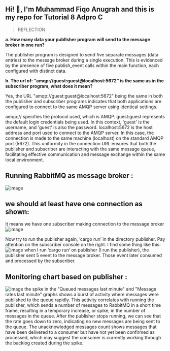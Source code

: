 ## **Hi! :wave:, I'm Muhammad Fiqo Anugrah and this is my repo for Tutorial 8 Adpro C**


> REFLECTION

**a. How many data your publlsher program will send to the message broker in one
run?**

The publisher program is designed to send five separate messages (data entries) to the message broker during a single execution. This is evidenced by the presence of five publish_event calls within the main function, each configured with distinct data.

**b. The url of: “amqp://guest:guest@localhost:5672” is the same as in the subscriber program, what does it mean?**

Yes, the URL "amqp://guest:guest@localhost:5672" being the same in both the publisher and subscriber programs indicates that both applications are configured to connect to the same AMQP server using identical settings.

amqp:// specifies the protocol used, which is AMQP.
guest:guest represents the default login credentials being used. In this context, 'guest' is the username, and 'guest' is also the password.
localhost:5672 is the host address and port used to connect to the AMQP server. In this case, the connection is made to the same machine (localhost) on the standard AMQP port (5672).
This uniformity in the connection URL ensures that both the publisher and subscriber are interacting with the same message queue, facilitating effective communication and message exchange within the same local environment.

## Running RabbitMQ as message broker : 
![image](https://github.com/fiqoanugrah/tutorial-8-publisher/assets/87713462/bb8dfa25-1b1e-498f-ab37-8fde8b2d1859)

## we should at least have one connection as shown:
It means we have one subscriber making connection to the message broker
![image](https://github.com/fiqoanugrah/tutorial-8-publisher/assets/87713462/2454d11a-e65c-4f31-b41b-07ead29c8fe4)

Now try to run the publisher again, ‘cargo run’ in the directory publisher. Pay attention on the
subscriber console on the right. I find some thing like this:
![image](https://github.com/fiqoanugrah/tutorial-8-publisher/assets/87713462/d969ce95-c9b2-4d57-8af6-12f46b0fd748)
when I run ‘cargo run’ on publisher (I run the publisher), the publisher sent 5
event to the message broker. Those event later consumed and processed by the subscriber. 


## Monitoring chart based on publisher :
![image](https://github.com/fiqoanugrah/tutorial-8-publisher/assets/87713462/869a0d03-cba7-4871-acba-5e1e5ff999d3)
the spike in the "Queued messages last minute" and "Message rates last minute" graphs shows a burst of activity where messages were published to the queue rapidly. This activity correlates with running the publisher, which sends a number of messages to RabbitMQ in a short time frame, resulting in a temporary increase, or spike, in the number of messages in the queue. After the publisher stops running, we can see that the rate goes down to zero, indicating no new messages are being sent to the queue. The unacknowledged messages count shows messages that have been delivered to a consumer but have not yet been confirmed as processed, which may suggest the consumer is currently working through the backlog created during the spike.
